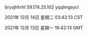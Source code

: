 brysjhhrhl 59.174.25.102 yqqlmgsycl

2021年 12月 14日 星期二 03:42:13 CST

2021年 12月 13日 星期一 19:42:13 GMT
